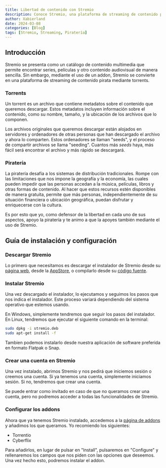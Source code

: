 ```yaml
---
title: Libertad de contenido con Stremio  
description: Conoce Stremio, una plataforma de streaming de contenido pirata mediante torrents.  
author: Xabierland  
date: 2024-03-08  
categories: [Blog]  
tags: [Stremio, Streaming, Piratería]  
---
```

<!-- markdownlint-disable MD033 -->

## Introducción

Stremio se presenta como un catálogo de contenido multimedia que permite encontrar series, películas y otro contenido audiovisual de manera sencilla. Sin embargo, mediante el uso de un addon, Stremio se convierte en una plataforma de streaming de contenido pirata mediante torrents.

### Torrents

Un torrent es un archivo que contiene metadatos sobre el contenido que queremos descargar. Estos metadatos incluyen información sobre el contenido, como su nombre, tamaño, y la ubicación de los archivos que lo componen.

Los archivos originales que queremos descargar están alojados en servidores y ordenadores de otras personas que han descargado el archivo y ahora lo comparten. Estos ordenadores se llaman "seeds", y el proceso de compartir archivos se llama "seeding". Cuantos más *seeds* haya, más fácil será encontrar el archivo y más rápido se descargará.

### Piratería

La piratería desafía a los sistemas de distribución tradicionales. Rompe con las limitaciones que nos impone la geografía y la economía, las cuales pueden impedir que las personas accedan a la música, películas, libros y otras formas de contenido. Al hacer que estos recursos estén disponibles de manera gratuita, permite que más personas, independientemente de su situación financiera o ubicación geográfica, puedan disfrutar y enriquecerse con la cultura.

Es por esto que yo, como defensor de la libertad en cada uno de sus aspectos, apoyo la piratería y te animo a que la apoyes también mediante el uso de Stremio.

## Guía de instalación y configuración

### Descargar Stremio

Lo primero que necesitamos es descargar el instalador de Stremio desde su [página web](https://www.stremio.com/), desde la [AppStore](https://play.google.com/store/apps/details?id=com.stremio.one), o compilarlo desde su [código fuente](https://github.com/Stremio/stremio-shell/tree/master).

### Instalar Stremio

Una vez descargado el instalador, lo ejecutamos y seguimos los pasos que nos indica el instalador. Este proceso variará dependiendo del sistema operativo que estemos usando.

En Windows, simplemente tendremos que seguir los pasos del instalador.  
En Linux, tendremos que ejecutar el siguiente comando en la terminal:

```bash
sudo dpkg -i stremio.deb
sudo apt-get install -f
```

Tambien podemos instalarlo desde nuestra aplicación de software preferida en formato Flatpak o Snap.

### Crear una cuenta en Stremio

Una vez instalado, abrimos Stremio y nos pedirá que iniciemos sesión o creemos una cuenta. Si ya tenemos una cuenta, simplemente iniciamos sesión. Si no, tendremos que crear una cuenta.

Se puede entrar como invitado en caso de que no queramos crear una cuenta, pero no podremos acceder a todas las funcionalidades de Stremio.

### Configurar los addons

Ahora que ya tenemos Stremio instalado, accedemos a la [página de addons](https://stremio-addons.netlify.app/) y añadimos los que queramos. Yo recomiendo los siguientes:

- Torrentio
- Cyberflix

Para añadirlos, en lugar de pulsar en "Install", pulsaremos en "Configure" y rellenaremos los campos que nos piden con las opciones que deseemos. Una vez hecho esto, podremos instalar el addon.

